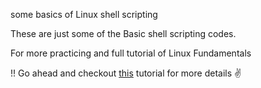 some basics of Linux shell scripting

These are just some of the Basic shell scripting codes.

For more practicing and full tutorial of Linux Fundamentals

!! Go ahead and checkout [this](https://youtu.be/9ckXibjManw) tutorial for more details ✌️
